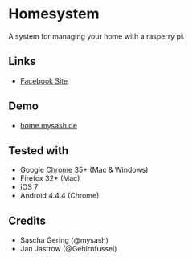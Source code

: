 # Homesystem

A system for managing your home with a rasperry pi.

## Links

- [Facebook Site](https://www.facebook.com/homesystem3000)

## Demo

- [home.mysash.de](http://home.mysash.de/)

## Tested with

- Google Chrome 35+ (Mac & Windows)
- Firefox 32+ (Mac)
- iOS 7
- Android 4.4.4 (Chrome)

## Credits
- Sascha Gering (@mysash)
- Jan Jastrow (@Gehirnfussel)
